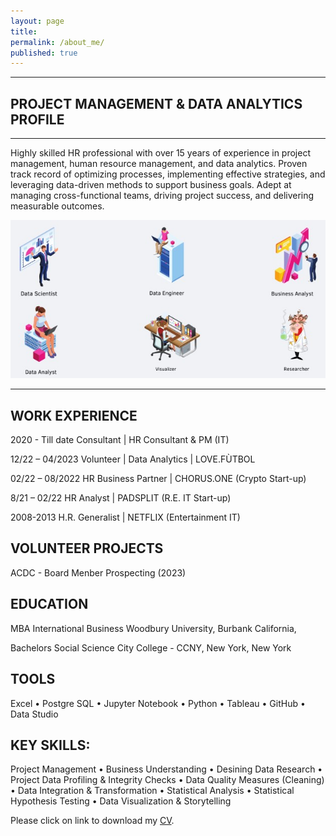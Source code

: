 ```yaml
---
layout: page
title:  
permalink: /about_me/
published: true
---
```


---

## PROJECT MANAGEMENT & DATA ANALYTICS PROFILE
---

Highly skilled HR professional with over 15 years of experience in project management, human resource management, and data analytics. Proven track record of optimizing processes, implementing effective strategies, and leveraging data-driven methods to support business goals. Adept at managing cross-functional teams, driving project success, and delivering measurable outcomes.

![image](/images/Data_Science_Possible_Roles_fin.jpg)

---

## WORK EXPERIENCE

2020 - Till date
Consultant | HR Consultant & PM (IT)

12/22 – 04/2023
Volunteer | Data Analytics | LOVE.FÙTBOL
 
02/22 – 08/2022
HR Business Partner | CHORUS.ONE (Crypto Start-up)
 
8/21 – 02/22
HR Analyst | PADSPLIT (R.E. IT Start-up)
 
2008-2013
H.R. Generalist | NETFLIX (Entertainment IT)

VOLUNTEER PROJECTS
---
ACDC - Board Menber Prospecting (2023)


EDUCATION
---
 
MBA International Business
Woodbury University, Burbank California,  

Bachelors Social Science
City College - CCNY, New York, New York

TOOLS
---
Excel •	Postgre SQL •	Jupyter Notebook •	Python •	Tableau •	GitHub •	Data Studio

KEY SKILLS: 
---
Project Management • Business Understanding •	Desining Data Research •	Project Data Profiling & Integrity Checks •	 Data Quality Measures (Cleaning) •	Data Integration & Transformation • Statistical Analysis •	Statistical Hypothesis Testing •	Data Visualization & Storytelling

Please click on link to download my [CV](https://github.com/senoel123/senoel123.github.io/raw/master/SEN_HR_PM.pdf).




